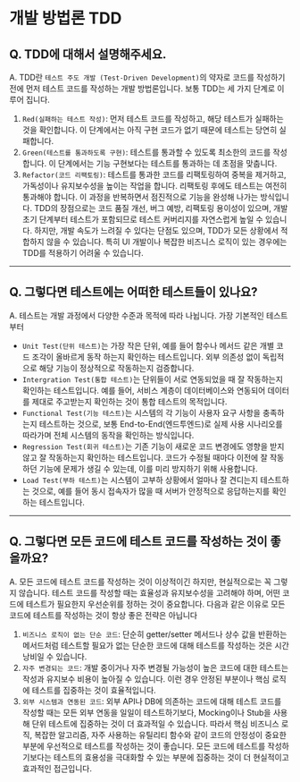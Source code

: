 # 개발 방법론 TDD

## **Q. TDD에 대해서 설명해주세요.**

A. TDD란 `테스트 주도 개발 (Test-Driven Development)`의 약자로 코드를 작성하기 전에 먼저 테스트 코드를 작성하는 개발 방법론입니다. 보통 TDD는 세 가지 단계로 이루어 집니다.

1. `Red(실패하는 테스트 작성)`: 먼저 테스트 코드를 작성하고, 해당 테스트가 실패하는 것을 확인합니다. 이 단계에서는 아직 구현 코드가 없기 때문에 테스트는 당연히 실패합니다.
2. `Green(테스트를 통과하도록 구현)`: 테스트를 통과할 수 있도록 최소한의 코드를 작성합니다. 이 단계에서는 기능 구현보다는 테스트를 통과하는 데 초점을 맞춥니다.
3. `Refactor(코드 리팩토링)`: 테스트를 통과한 코드를 리팩토링하여 중복을 제거하고, 가독성이나 유지보수성을 높이는 작업을 합니다. 리팩토링 후에도 테스트는 여전히 통과해야 합니다. 이 과정을 반복하면서 점진적으로 기능을 완성해 나가는 방식입니다. TDD의 장점으로는 코드 품질 개선, 버그 예방, 리팩토링 용이성이 있으며, 개발 초기 단계부터 테스트가 포함되므로 테스트 커버리지를 자연스럽게 높일 수 있습니다. 하지만, 개발 속도가 느려질 수 있다는 단점도 있으며, TDD가 모든 상황에서 적합하지 않을 수 있습니다. 특히 UI 개발이나 복잡한 비즈니스 로직이 있는 경우에는 TDD를 적용하기 어려울 수 있습니다.

***

## **Q. 그렇다면 테스트에는 어떠한 테스트들이 있나요?**

A. 테스트는 개발 과정에서 다양한 수준과 목적에 따라 나뉩니다. 가장 기본적인 테스트부터

* `Unit Test(단위 테스트)`는 가장 작은 단위, 예를 들어 함수나 메서드 같은 개별 코드 조각이 올바르게 동작 하는지 확인하는 테스트입니다. 외부 의존성 없이 독립적으로 해당 기능이 정상적으로 작동하는지 검증합니다.
* `Intergration Test(통합 테스트)`는 단위들이 서로 연동되었을 때 잘 작동하는지 확인하는 테스트입니다. 예를 들어, 서비스 계층이 데이터베이스와 연동되어 데이터를 제대로 주고받는지 확인하는 것이 통합 테스트의 목적입니다.
* `Functional Test(기능 테스트)`는 시스템의 각 기능이 사용자 요구 사항을 충족하는지 테스트하는 것으로, 보통 End-to-End(엔드투엔드)로 실제 사용 시나리오를 따라가며 전체 시스템의 동작을 확인하는 방식입니다.
* `Regression Test(회귀 테스트)`는 기존 기능이 새로운 코드 변경에도 영향을 받지 않고 잘 작동하는지 확인하는 테스트입니다. 코드가 수정될 때마다 이전에 잘 작동하던 기능에 문제가 생길 수 있는데, 이를 미리 방지하기 위해 사용합니다.
* `Load Test(부하 테스트)`는 시스템이 고부하 상황에서 얼마나 잘 견디는지 테스트하는 것으로, 예를 들어 동시 접속자가 많을 때 서버가 안정적으로 응답하는지를 확인하는 테스트입니다.

***

## **Q. 그렇다면 모든 코드에 테스트 코드를 작성하는 것이 좋을까요?**

A. 모든 코드에 테스트 코드를 작성하는 것이 이상적이긴 하지만, 현실적으로는 꼭 그렇지 않습니다. 테스트 코드를 작성할 때는 효율성과 유지보수성을 고려해야 하며, 어떤 코드에 테스트가 필요한지 우선순위를 정하는 것이 중요합니다. 다음과 같은 이유로 모든 코드에 테스트를 작성하는 것이 항상 좋은 전략은 아닙니다

1. `비즈니스 로직이 없는 단순 코드`: 단순히 getter/setter 메서드나 상수 값을 반환하는 메서드처럼 테스트할 필요가 없는 단순한 코드에 대해 테스트를 작성하는 것은 시간 낭비일 수 있습니다.
2. `자주 변경되는 코드`: 개발 중이거나 자주 변경될 가능성이 높은 코드에 대한 테스트는 작성과 유지보수 비용이 높아질 수 있습니다. 이런 경우 안정된 부분이나 핵심 로직에 테스트를 집중하는 것이 효율적입니다.
3. `외부 시스템과 연동된 코드`: 외부 API나 DB에 의존하는 코드에 대해 테스트 코드를 작성할 때는 모든 외부 연동을 일일이 테스트하기보다, Mocking이나 Stub을 사용해 단위 테스트에 집중하는 것이 더 효과적일 수 있습니다. 따라서 핵심 비즈니스 로직, 복잡한 알고리즘, 자주 사용하는 유틸리티 함수와 같이 코드의 안정성이 중요한 부분에 우선적으로 테스트를 작성하는 것이 좋습니다. 모든 코드에 테스트를 작성하기보다는 테스트의 효용성을 극대화할 수 있는 부분에 집중하는 것이 더 현실적이고 효과적인 접근입니다.
